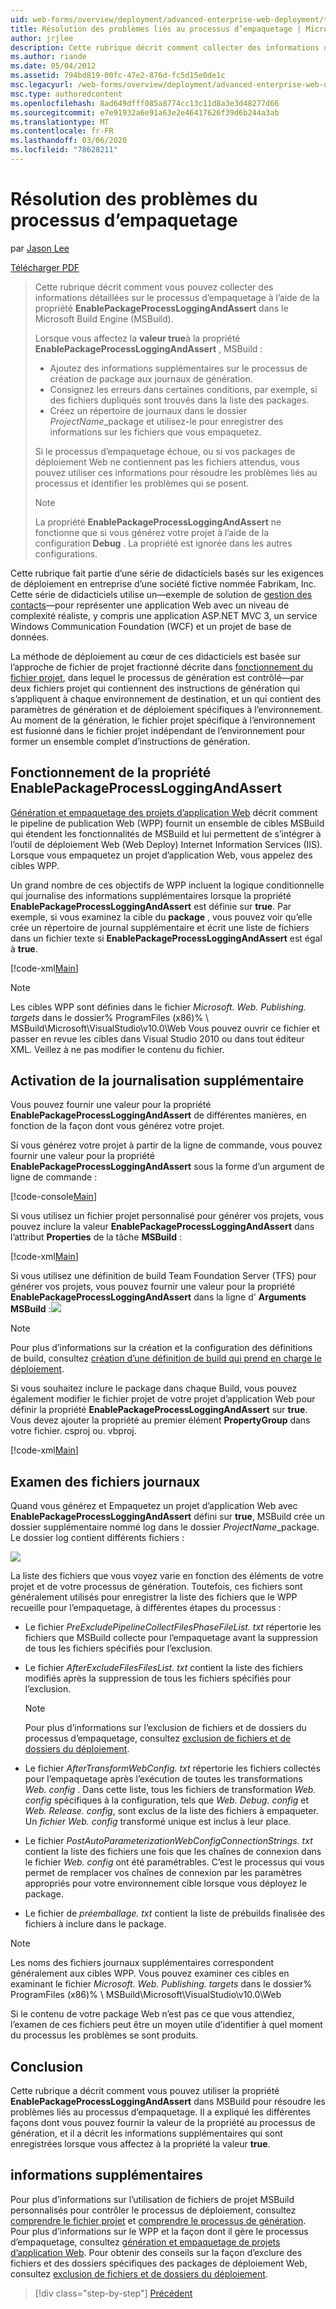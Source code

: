 ```yaml
---
uid: web-forms/overview/deployment/advanced-enterprise-web-deployment/troubleshooting-the-packaging-process
title: Résolution des problèmes liés au processus d’empaquetage | Microsoft Docs
author: jrjlee
description: Cette rubrique décrit comment collecter des informations détaillées sur le processus d’empaquetage à l’aide de la propriété EnablePackageProcessLoggingAndAssert dans la section M...
ms.author: riande
ms.date: 05/04/2012
ms.assetid: 794bd819-00fc-47e2-876d-fc5d15e0de1c
msc.legacyurl: /web-forms/overview/deployment/advanced-enterprise-web-deployment/troubleshooting-the-packaging-process
msc.type: authoredcontent
ms.openlocfilehash: 8ad649dfff085a8774cc13c11d8a3e3d48277d66
ms.sourcegitcommit: e7e91932a6e91a63e2e46417626f39d6b244a3ab
ms.translationtype: MT
ms.contentlocale: fr-FR
ms.lasthandoff: 03/06/2020
ms.locfileid: "78628211"
---
```

# <a name="troubleshooting-the-packaging-process"></a>Résolution des problèmes du processus d’empaquetage

par [Jason Lee](https://github.com/jrjlee)

[Télécharger PDF](https://msdnshared.blob.core.windows.net/media/MSDNBlogsFS/prod.evol.blogs.msdn.com/CommunityServer.Blogs.Components.WeblogFiles/00/00/00/63/56/8130.DeployingWebAppsInEnterpriseScenarios.pdf)

> Cette rubrique décrit comment vous pouvez collecter des informations détaillées sur le processus d’empaquetage à l’aide de la propriété **EnablePackageProcessLoggingAndAssert** dans le Microsoft Build Engine (MSBuild).
> 
> Lorsque vous affectez la **valeur true**à la propriété **EnablePackageProcessLoggingAndAssert** , MSBuild :
> 
> - Ajoutez des informations supplémentaires sur le processus de création de package aux journaux de génération.
> - Consignez les erreurs dans certaines conditions, par exemple, si des fichiers dupliqués sont trouvés dans la liste des packages.
> - Créez un répertoire de journaux dans le dossier *ProjectName*\_package et utilisez-le pour enregistrer des informations sur les fichiers que vous empaquetez.
> 
> Si le processus d’empaquetage échoue, ou si vos packages de déploiement Web ne contiennent pas les fichiers attendus, vous pouvez utiliser ces informations pour résoudre les problèmes liés au processus et identifier les problèmes qui se posent.
> 
> > [!NOTE]
> > La propriété **EnablePackageProcessLoggingAndAssert** ne fonctionne que si vous générez votre projet à l’aide de la configuration **Debug** . La propriété est ignorée dans les autres configurations.

Cette rubrique fait partie d’une série de didacticiels basés sur les exigences de déploiement en entreprise d’une société fictive nommée Fabrikam, Inc. Cette série de didacticiels utilise un&#x2014;exemple de solution de [gestion des contacts](../web-deployment-in-the-enterprise/the-contact-manager-solution.md)&#x2014;pour représenter une application Web avec un niveau de complexité réaliste, y compris une application ASP.NET MVC 3, un service Windows Communication Foundation (WCF) et un projet de base de données.

La méthode de déploiement au cœur de ces didacticiels est basée sur l’approche de fichier de projet fractionné décrite dans [fonctionnement du fichier projet](../web-deployment-in-the-enterprise/understanding-the-project-file.md), dans lequel le processus de génération est contrôlé&#x2014;par deux fichiers projet qui contiennent des instructions de génération qui s’appliquent à chaque environnement de destination, et un qui contient des paramètres de génération et de déploiement spécifiques à l’environnement. Au moment de la génération, le fichier projet spécifique à l’environnement est fusionné dans le fichier projet indépendant de l’environnement pour former un ensemble complet d’instructions de génération.

## <a name="understanding-the-enablepackageprocessloggingandassert-property"></a>Fonctionnement de la propriété EnablePackageProcessLoggingAndAssert

[Génération et empaquetage des projets d’application Web](../web-deployment-in-the-enterprise/building-and-packaging-web-application-projects.md) décrit comment le pipeline de publication Web (WPP) fournit un ensemble de cibles MSBuild qui étendent les fonctionnalités de MSBuild et lui permettent de s’intégrer à l’outil de déploiement Web (Web Deploy) Internet Information Services (IIS). Lorsque vous empaquetez un projet d’application Web, vous appelez des cibles WPP.

Un grand nombre de ces objectifs de WPP incluent la logique conditionnelle qui journalise des informations supplémentaires lorsque la propriété **EnablePackageProcessLoggingAndAssert** est définie sur **true**. Par exemple, si vous examinez la cible du **package** , vous pouvez voir qu’elle crée un répertoire de journal supplémentaire et écrit une liste de fichiers dans un fichier texte si **EnablePackageProcessLoggingAndAssert** est égal à **true**.

[!code-xml[Main](troubleshooting-the-packaging-process/samples/sample1.xml)]

> [!NOTE]
> Les cibles WPP sont définies dans le fichier *Microsoft. Web. Publishing. targets* dans le dossier% ProgramFiles (x86)% \ MSBuild\Microsoft\VisualStudio\v10.0\Web Vous pouvez ouvrir ce fichier et passer en revue les cibles dans Visual Studio 2010 ou dans tout éditeur XML. Veillez à ne pas modifier le contenu du fichier.

## <a name="enabling-the-additional-logging"></a>Activation de la journalisation supplémentaire

Vous pouvez fournir une valeur pour la propriété **EnablePackageProcessLoggingAndAssert** de différentes manières, en fonction de la façon dont vous générez votre projet.

Si vous générez votre projet à partir de la ligne de commande, vous pouvez fournir une valeur pour la propriété **EnablePackageProcessLoggingAndAssert** sous la forme d’un argument de ligne de commande :

[!code-console[Main](troubleshooting-the-packaging-process/samples/sample2.cmd)]

Si vous utilisez un fichier projet personnalisé pour générer vos projets, vous pouvez inclure la valeur **EnablePackageProcessLoggingAndAssert** dans l’attribut **Properties** de la tâche **MSBuild** :

[!code-xml[Main](troubleshooting-the-packaging-process/samples/sample3.xml)]

Si vous utilisez une définition de build Team Foundation Server (TFS) pour générer vos projets, vous pouvez fournir une valeur pour la propriété **EnablePackageProcessLoggingAndAssert** dans la ligne d' **Arguments MSBuild** :![](troubleshooting-the-packaging-process/_static/image1.png)

> [!NOTE]
> Pour plus d’informations sur la création et la configuration des définitions de build, consultez [création d’une définition de build qui prend en charge le déploiement](../configuring-team-foundation-server-for-web-deployment/creating-a-build-definition-that-supports-deployment.md).

Si vous souhaitez inclure le package dans chaque Build, vous pouvez également modifier le fichier projet de votre projet d’application Web pour définir la propriété **EnablePackageProcessLoggingAndAssert** sur **true**. Vous devez ajouter la propriété au premier élément **PropertyGroup** dans votre fichier. csproj ou. vbproj.

[!code-xml[Main](troubleshooting-the-packaging-process/samples/sample4.xml)]

## <a name="reviewing-the-log-files"></a>Examen des fichiers journaux

Quand vous générez et Empaquetez un projet d’application Web avec **EnablePackageProcessLoggingAndAssert** défini sur **true**, MSBuild crée un dossier supplémentaire nommé log dans le dossier *ProjectName*\_package. Le dossier log contient différents fichiers :

![](troubleshooting-the-packaging-process/_static/image2.png)

La liste des fichiers que vous voyez varie en fonction des éléments de votre projet et de votre processus de génération. Toutefois, ces fichiers sont généralement utilisés pour enregistrer la liste des fichiers que le WPP recueille pour l’empaquetage, à différentes étapes du processus :

- Le fichier *PreExcludePipelineCollectFilesPhaseFileList. txt* répertorie les fichiers que MSBuild collecte pour l’empaquetage avant la suppression de tous les fichiers spécifiés pour l’exclusion.
- Le fichier *AfterExcludeFilesFilesList. txt* contient la liste des fichiers modifiés après la suppression de tous les fichiers spécifiés pour l’exclusion.

    > [!NOTE]
    > Pour plus d’informations sur l’exclusion de fichiers et de dossiers du processus d’empaquetage, consultez [exclusion de fichiers et de dossiers du déploiement](excluding-files-and-folders-from-deployment.md).
- Le fichier *AfterTransformWebConfig. txt* répertorie les fichiers collectés pour l’empaquetage après l’exécution de toutes les transformations *Web. config* . Dans cette liste, tous les fichiers de transformation *Web. config* spécifiques à la configuration, tels que *Web. Debug. config* et *Web. Release. config*, sont exclus de la liste des fichiers à empaqueter. Un *fichier Web. config* transformé unique est inclus à leur place.
- Le fichier *PostAutoParameterizationWebConfigConnectionStrings. txt* contient la liste des fichiers une fois que les chaînes de connexion dans le fichier *Web. config* ont été paramétrables. C’est le processus qui vous permet de remplacer vos chaînes de connexion par les paramètres appropriés pour votre environnement cible lorsque vous déployez le package.
- Le fichier de *préemballage. txt* contient la liste de prébuilds finalisée des fichiers à inclure dans le package.

> [!NOTE]
> Les noms des fichiers journaux supplémentaires correspondent généralement aux cibles WPP. Vous pouvez examiner ces cibles en examinant le fichier *Microsoft. Web. Publishing. targets* dans le dossier% ProgramFiles (x86)% \ MSBuild\Microsoft\VisualStudio\v10.0\Web

Si le contenu de votre package Web n’est pas ce que vous attendiez, l’examen de ces fichiers peut être un moyen utile d’identifier à quel moment du processus les problèmes se sont produits.

## <a name="conclusion"></a>Conclusion

Cette rubrique a décrit comment vous pouvez utiliser la propriété **EnablePackageProcessLoggingAndAssert** dans MSBuild pour résoudre les problèmes liés au processus d’empaquetage. Il a expliqué les différentes façons dont vous pouvez fournir la valeur de la propriété au processus de génération, et il a décrit les informations supplémentaires qui sont enregistrées lorsque vous affectez à la propriété la valeur **true**.

## <a name="further-reading"></a>informations supplémentaires

Pour plus d’informations sur l’utilisation de fichiers de projet MSBuild personnalisés pour contrôler le processus de déploiement, consultez [comprendre le fichier projet](../web-deployment-in-the-enterprise/understanding-the-project-file.md) et [comprendre le processus de génération](../web-deployment-in-the-enterprise/understanding-the-build-process.md). Pour plus d’informations sur le WPP et la façon dont il gère le processus d’empaquetage, consultez [génération et empaquetage de projets d’application Web](../web-deployment-in-the-enterprise/building-and-packaging-web-application-projects.md). Pour obtenir des conseils sur la façon d’exclure des fichiers et des dossiers spécifiques des packages de déploiement Web, consultez [exclusion de fichiers et de dossiers du déploiement](excluding-files-and-folders-from-deployment.md).

> [!div class="step-by-step"]
> [Précédent](running-windows-powershell-scripts-from-msbuild-project-files.md)
